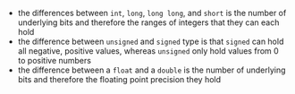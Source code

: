 - the differences between `int`, `long`, `long long`, and `short` is the number of underlying bits and therefore the ranges of integers that they can each hold
- the difference between `unsigned` and `signed` type is that `signed` can hold all negative, positive values, whereas `unsigned` only hold values from 0 to positive numbers
- the difference between a `float` and a `double` is the number of underlying bits and therefore the floating point precision they hold